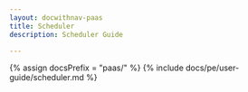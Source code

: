 ```yaml
---
layout: docwithnav-paas
title: Scheduler
description: Scheduler Guide

---
```


{% assign docsPrefix = "paas/" %}
{% include docs/pe/user-guide/scheduler.md %}
